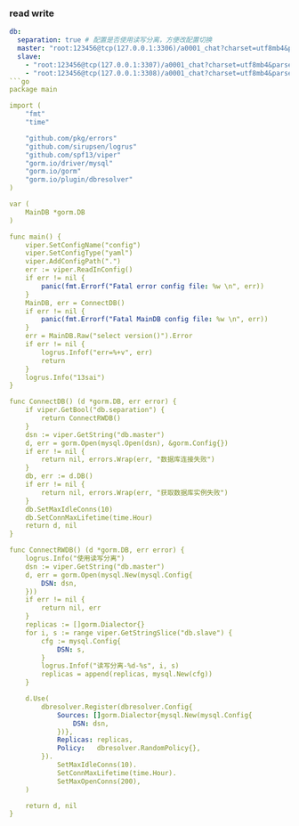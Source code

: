 ### read write

```yaml
db:
  separation: true # 配置是否使用读写分离，方便改配置切换
  master: "root:123456@tcp(127.0.0.1:3306)/a0001_chat?charset=utf8mb4&parseTime=True&loc=Local"
  slave:
    - "root:123456@tcp(127.0.0.1:3307)/a0001_chat?charset=utf8mb4&parseTime=True&loc=Local"
    - "root:123456@tcp(127.0.0.1:3308)/a0001_chat?charset=utf8mb4&parseTime=True&loc=Local"
```go
package main

import (
    "fmt"
    "time"

    "github.com/pkg/errors"
    "github.com/sirupsen/logrus"
    "github.com/spf13/viper"
    "gorm.io/driver/mysql"
    "gorm.io/gorm"
    "gorm.io/plugin/dbresolver"
)

var (
    MainDB *gorm.DB
)

func main() {
    viper.SetConfigName("config")
    viper.SetConfigType("yaml")
    viper.AddConfigPath(".")
    err := viper.ReadInConfig()
    if err != nil {
        panic(fmt.Errorf("Fatal error config file: %w \n", err))
    }
    MainDB, err = ConnectDB()
    if err != nil {
        panic(fmt.Errorf("Fatal MainDB config file: %w \n", err))
    }
    err = MainDB.Raw("select version()").Error
    if err != nil {
        logrus.Infof("err=%+v", err)
        return
    }
    logrus.Info("13sai")
}

func ConnectDB() (d *gorm.DB, err error) {
    if viper.GetBool("db.separation") {
        return ConnectRWDB()
    }
    dsn := viper.GetString("db.master")
    d, err = gorm.Open(mysql.Open(dsn), &gorm.Config{})
    if err != nil {
        return nil, errors.Wrap(err, "数据库连接失败")
    }
    db, err := d.DB()
    if err != nil {
        return nil, errors.Wrap(err, "获取数据库实例失败")
    }
    db.SetMaxIdleConns(10)
    db.SetConnMaxLifetime(time.Hour)
    return d, nil
}

func ConnectRWDB() (d *gorm.DB, err error) {
    logrus.Info("使用读写分离")
    dsn := viper.GetString("db.master")
    d, err = gorm.Open(mysql.New(mysql.Config{
        DSN: dsn,
    }))
    if err != nil {
        return nil, err
    }
    replicas := []gorm.Dialector{}
    for i, s := range viper.GetStringSlice("db.slave") {
        cfg := mysql.Config{
            DSN: s,
        }
        logrus.Infof("读写分离-%d-%s", i, s)
        replicas = append(replicas, mysql.New(cfg))
    }

    d.Use(
        dbresolver.Register(dbresolver.Config{
            Sources: []gorm.Dialector{mysql.New(mysql.Config{
                DSN: dsn,
            })},
            Replicas: replicas,
            Policy:   dbresolver.RandomPolicy{},
        }).
            SetMaxIdleConns(10).
            SetConnMaxLifetime(time.Hour).
            SetMaxOpenConns(200),
    )

    return d, nil
}
```